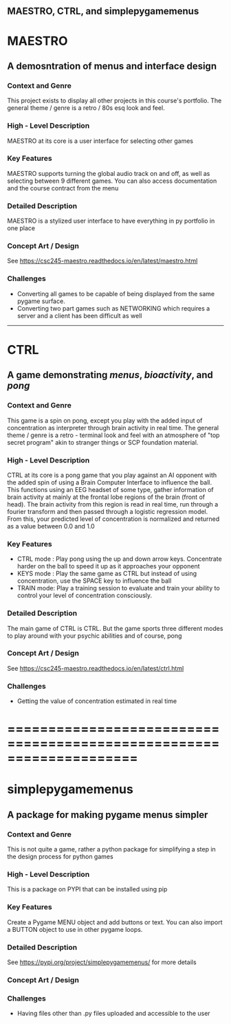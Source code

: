## MAESTRO, CTRL, and simplepygamemenus

# MAESTRO

## A demosntration of menus and interface design 

### Context and Genre

This project exists to display all other projects in this course's portfolio.
The general theme / genre is a retro / 80s esq look and feel.

### High - Level Description

MAESTRO at its core is a user interface for selecting other games

### Key Features

MAESTRO supports turning the global audio track on and off, as well as selecting between 9 different games.
You can also access documentation and the course contract from the menu

### Detailed Description

MAESTRO is a stylized user interface to have everything in py portfolio in one place

### Concept Art / Design

See https://csc245-maestro.readthedocs.io/en/latest/maestro.html

### Challenges

- Converting all games to be capable of being displayed from the same pygame surface.
- Converting two part games such as NETWORKING which requires a server and a client has been difficult as well

-----------

# CTRL

## A game demonstrating *menus*, *bioactivity*, and *pong*

### Context and Genre

This game is a spin on pong, except you play with the added input of concentration as interpreter through brain activity in real time.
The general theme / genre is a retro - terminal look and feel with an atmosphere of "top secret program" akin to stranger things or SCP foundation material.

### High - Level Description

CTRL at its core is a pong game that you play against an AI opponent with the added spin of using a Brain Computer Interface to influence the ball.
This functions using an EEG headset of some type, gather information of brain activity at mainly at the frontal lobe regions of the brain (front of head).
The brain activity from this region is read in real time, run through a fourier transform and then passed through a logistic regression model. From this, 
your predicted level of concentration is normalized and returned as a value between 0.0 and 1.0

### Key Features

- CTRL mode : Play pong using the up and down arrow keys. Concentrate harder on the ball to speed it up as it approaches your opponent
- KEYS mode : Play the same game as CTRL but instead of using concentration, use the SPACE key to influence the ball
- TRAIN mode: Play a training session to evaluate and train your ability to control your level of concentration consciously.

### Detailed Description

The main game of CTRL is CTRL. But the game sports three different modes to play around with your psychic abilities and of course, pong

### Concept Art / Design

See https://csc245-maestro.readthedocs.io/en/latest/ctrl.html

### Challenges

- Getting the value of concentration estimated in real time

# ====================================================================

# simplepygamemenus

## A package for making pygame menus simpler

### Context and Genre

This is not quite a game, rather a python package for simplifying a step in the design process for python games

### High - Level Description

This is a package on PYPI that can be installed using pip

### Key Features

Create a Pygame MENU object and add buttons or text. You can also import a BUTTON object to use in other pygame loops.

### Detailed Description

See https://pypi.org/project/simplepygamemenus/ for more details

### Concept Art / Design

### Challenges

- Having files other than .py files uploaded and accessible to the user